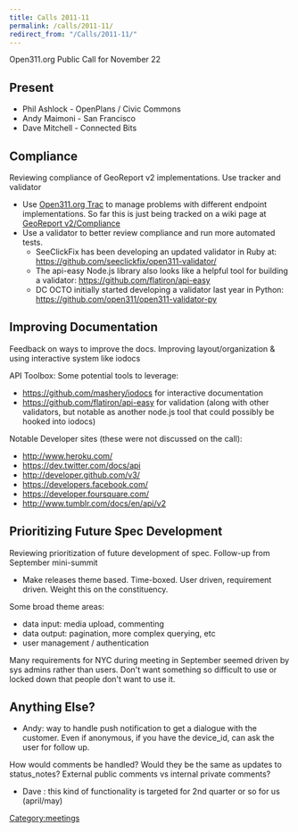```yaml
---
title: Calls 2011-11
permalink: /calls/2011-11/
redirect_from: "/Calls/2011-11/"
---
```


Open311.org Public Call for November 22

Present
-------

-   Phil Ashlock - OpenPlans / Civic Commons
-   Andy Maimoni - San Francisco
-   Dave Mitchell - Connected Bits

Compliance
----------

Reviewing compliance of GeoReport v2 implementations. Use tracker and validator

-   Use [Open311.org Trac](http://developer.open311.org) to manage problems with different endpoint implementations. So far this is just being tracked on a wiki page at [GeoReport v2/Compliance](/GeoReport_v2/Compliance "wikilink")
-   Use a validator to better review compliance and run more automated tests.
    -   SeeClickFix has been developing an updated validator in Ruby at: <https://github.com/seeclickfix/open311-validator/>
    -   The api-easy Node.js library also looks like a helpful tool for building a validator: <https://github.com/flatiron/api-easy>
    -   DC OCTO initially started developing a validator last year in Python: <https://github.com/open311/open311-validator-py>

Improving Documentation
-----------------------

Feedback on ways to improve the docs. Improving layout/organization & using interactive system like iodocs

API Toolbox: Some potential tools to leverage:

-   <https://github.com/mashery/iodocs> for interactive documentation
-   <https://github.com/flatiron/api-easy> for validation (along with other validators, but notable as another node.js tool that could possibly be hooked into iodocs)

Notable Developer sites (these were not discussed on the call):

-   <http://www.heroku.com/>
-   <https://dev.twitter.com/docs/api>
-   <http://developer.github.com/v3/>
-   <https://developers.facebook.com/>
-   <https://developer.foursquare.com/>
-   <http://www.tumblr.com/docs/en/api/v2>

Prioritizing Future Spec Development
------------------------------------

Reviewing prioritization of future development of spec. Follow-up from September mini-summit

-   Make releases theme based. Time-boxed. User driven, requirement driven. Weight this on the constituency.

Some broad theme areas:

-   data input: media upload, commenting
-   data output: pagination, more complex querying, etc
-   user management / authentication

Many requirements for NYC during meeting in September seemed driven by sys admins rather than users. Don't want something so difficult to use or locked down that people don't want to use it.

Anything Else?
--------------

-   Andy: way to handle push notification to get a dialogue with the customer. Even if anonymous, if you have the device_id, can ask the user for follow up.

How would comments be handled? Would they be the same as updates to status_notes? External public comments vs internal private comments?

-   Dave : this kind of functionality is targeted for 2nd quarter or so for us (april/may)

[Category:meetings](/Category:meetings "wikilink")
